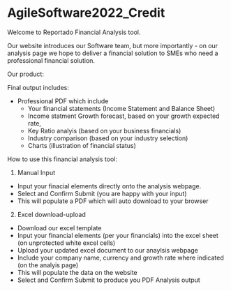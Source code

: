 # AgileSoftware2022_Credit

Welcome to Reportado Financial Analysis tool.

Our website introduces our Software team, but more importantly - on our analysis page we hope to deliver a financial solution to SMEs who need a professional financial solution.

Our product:

Final output includes:
- Professional PDF which include
  - Your financial statements (Income Statement and Balance Sheet) 
  - Income statment Growth forecast, based on your growth expected rate,
  - Key Ratio analyis (based on your business financials)
  - Industry comparison (based on your industry selection)
  - Charts (illustration of financial status)

How to use this financial analysis tool:
1. Manual Input
  - Input your finacial elements directly onto the analysis webpage. 
  - Select and Confirm Submit (you are happy with your input)
  - This will populate a PDF which will auto download to your browser
2. Excel download-upload 
  - Download our excel template
  - Input your financial elements (per your financials) into the excel sheet (on unprotected white excel cells)
  - Upload your updated excel document to our anaylsis webpage 
  - Include your company name, currency and growth rate where indicated (on the analyis page) 
  - This will populate the data on the website 
  - Select and Confirm Submit to produce you PDF Analysis output

